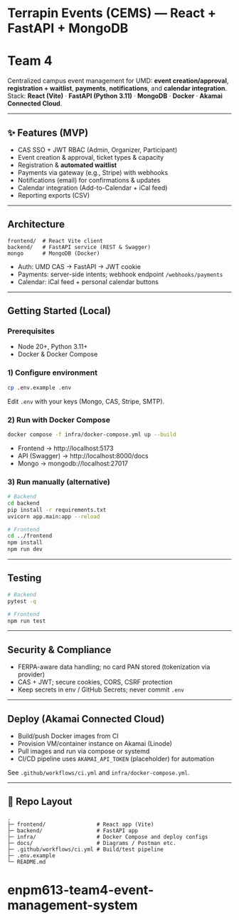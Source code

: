 # Terrapin Events (CEMS) — React + FastAPI + MongoDB
# Team 4

Centralized campus event management for UMD: **event creation/approval**, **registration + waitlist**, **payments**, **notifications**, and **calendar integration**.  
Stack: **React (Vite)** · **FastAPI (Python 3.11)** · **MongoDB** · **Docker** · **Akamai Connected Cloud**.

---

## ✨ Features (MVP)
- CAS SSO + JWT RBAC (Admin, Organizer, Participant)
- Event creation & approval, ticket types & capacity
- Registration & **automated waitlist**
- Payments via gateway (e.g., Stripe) with webhooks
- Notifications (email) for confirmations & updates
- Calendar integration (Add-to-Calendar + iCal feed)
- Reporting exports (CSV)

---

## Architecture
```
frontend/  # React Vite client
backend/   # FastAPI service (REST & Swagger)
mongo      # MongoDB (Docker)
```
- Auth: UMD CAS → FastAPI → JWT cookie
- Payments: server-side intents; webhook endpoint `/webhooks/payments`
- Calendar: iCal feed + personal calendar buttons

---

## Getting Started (Local)

### Prerequisites
- Node 20+, Python 3.11+
- Docker & Docker Compose

### 1) Configure environment
```bash
cp .env.example .env
```
Edit `.env` with your keys (Mongo, CAS, Stripe, SMTP).

### 2) Run with Docker Compose
```bash
docker compose -f infra/docker-compose.yml up --build
```
- Frontend → http://localhost:5173  
- API (Swagger) → http://localhost:8000/docs  
- Mongo → mongodb://localhost:27017

### 3) Run manually (alternative)
```bash
# Backend
cd backend
pip install -r requirements.txt
uvicorn app.main:app --reload

# Frontend
cd ../frontend
npm install
npm run dev
```

---

## Testing
```bash
# Backend
pytest -q

# Frontend
npm run test
```

---

## Security & Compliance
- FERPA-aware data handling; no card PAN stored (tokenization via provider)
- CAS + JWT; secure cookies, CORS, CSRF protection
- Keep secrets in env / GitHub Secrets; never commit `.env`

---

## Deploy (Akamai Connected Cloud)
- Build/push Docker images from CI
- Provision VM/container instance on Akamai (Linode)
- Pull images and run via compose or systemd
- CI/CD pipeline uses `AKAMAI_API_TOKEN` (placeholder) for automation

See `.github/workflows/ci.yml` and `infra/docker-compose.yml`.

---

## 📁 Repo Layout
```
.
├─ frontend/                # React app (Vite)
├─ backend/                 # FastAPI app
├─ infra/                   # Docker Compose and deploy configs
├─ docs/                    # Diagrams / Postman etc.
├─ .github/workflows/ci.yml # Build/test pipeline
├─ .env.example
└─ README.md
```
# enpm613-team4-event-management-system

